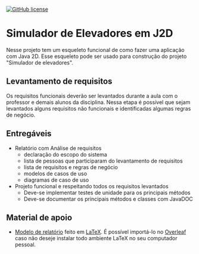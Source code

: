 [![GitHub license](https://img.shields.io/badge/license-MIT-blue.svg)](LICENSE)

# Simulador de Elevadores em J2D

Nesse projeto tem um esqueleto funcional de como fazer uma aplicação com Java 2D. Esse esqueleto pode ser usado para construção do projeto "Simulador de elevadores".

## Levantamento de requisitos

Os requisitos funcionais deverão ser levantados durante a aula com o professor e demais alunos da disciplina. Nessa etapa é possível que sejam levantados alguns requisitos não funcionais e identificadas algumas regras de negócio.


## Entregáveis

- Relatório com Análise de requisitos 
  - declaração do escopo do sistema
  - lista de pessoas que participaram do levantamento de requisitos
  - lista de requisitos e regras de negócio
  - modelos de casos de uso
  - diagramas de caso de uso
- Projeto funcional e respeitando todos os requisitos levantados
  - Deve-se implementar testes de unidade para os principais métodos
  - Deve-se documentar os principais métodos e classes com JavaDOC

## Material de apoio

- [Modelo de relatório](https://github.com/emersonmello/modelos-latex/tree/master/relatorio/report) feito em [LaTeX](https://pt.wikipedia.org/wiki/LaTeX). É possível importá-lo no [Overleaf](https://www.overleaf.com) caso não deseje instalar todo ambiente LaTeX no seu computador pessoal.

